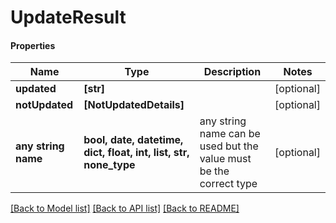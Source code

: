 # UpdateResult

#### Properties
Name | Type | Description | Notes
------------ | ------------- | ------------- | -------------
**updated** | **[str]** |  | [optional] 
**notUpdated** | **[NotUpdatedDetails]** |  | [optional] 
**any string name** | **bool, date, datetime, dict, float, int, list, str, none_type** | any string name can be used but the value must be the correct type | [optional]

[[Back to Model list]](../README.md#documentation-for-models) [[Back to API list]](../README.md#documentation-for-api-endpoints) [[Back to README]](../README.md)

